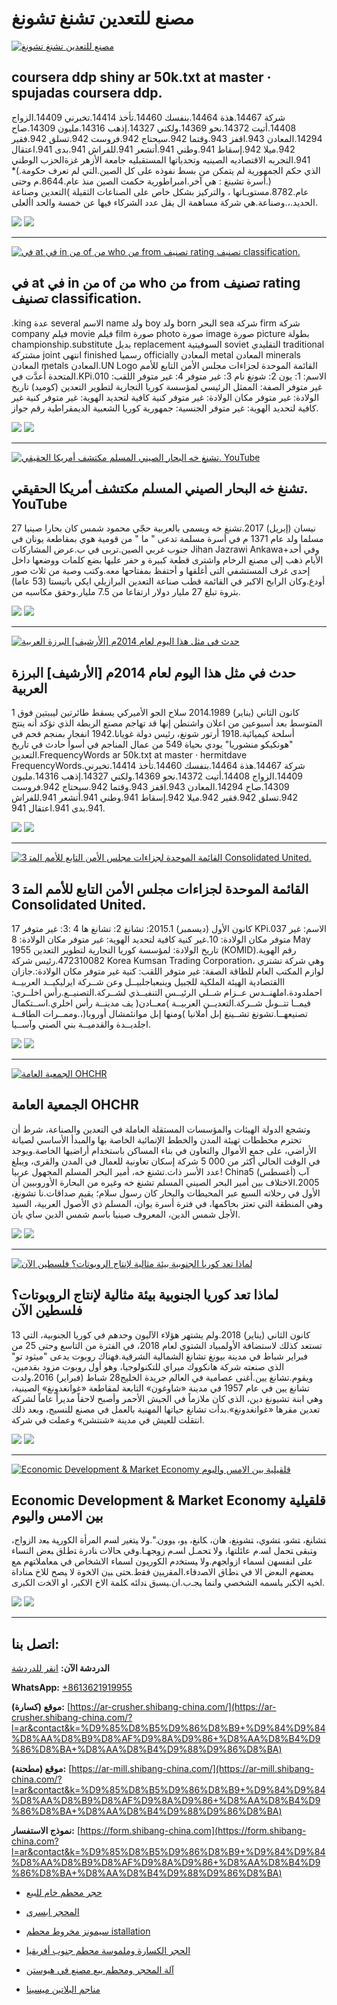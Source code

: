 # مصنع للتعدين تشنغ تشونغ

<a href="https://swt.shibang-china.com/?l=ar&img&k=%D9%85%D8%B5%D9%86%D8%B9+%D9%84%D9%84%D8%AA%D8%B9%D8%AF%D9%8A%D9%86+%D8%AA%D8%B4%D9%86%D8%BA+%D8%AA%D8%B4%D9%88%D9%86%D8%BA" target="_blank">![مصنع للتعدين تشنغ تشونغ](http://static.shibang-china.com/all-800x300/868.jpg)</a>

## coursera ddp shiny ar 50k.txt at master · spujadas coursera ddp.
شركة 14467.هذة 14464.بنفسك 14460.تأخذ 14414.تخبرني 14409.الزواج 14408.أتيت 14372.نحو 14369.ولكني 14327.إذهب 14316.مليون 14309.صاح 14294.المعادن 943.اقفز 943.وقتما 942.سيحتاج 942.فروست 942.تسلق 942.فقير 942.ميلا 942.إسقاط 941.وطني 941.أتشعر 941.للفراش 941.بدى 941.اعتقال 941.التجربه الاقتصاديه الصينيه وتحدياتها المستقبليه جامعة الأزهر غزةالحزب الوطني الذي حكم الجمهورية لم يتمكن من بسط نفوذه على كل الصين.التي لم تعرف حكومة.)*(.أسرة تشينغ : هي آخر.امبراطورية حكمت الصين منذ عام.8644.م وحتى عام.8782.مستويـاتها ، والتركيز بشكل خاص على الصناعات الثقيلة )التعدين وصناعة الحديد.،.وصناعة.هي شركة مساهمة ال يقل عدد الشركاء فيها عن خمسة والحد األعلى.


<a href="https://whatsapp.shibangsoft.com/WhatsApp.php" target="_blank" title="WhatsApp">![](http://static.shibang-china.com/icon/whatsapp.png)</a> <a href="https://swt.shibang-china.com/?l=ar&icon&k=%D9%85%D8%B5%D9%86%D8%B9+%D9%84%D9%84%D8%AA%D8%B9%D8%AF%D9%8A%D9%86+%D8%AA%D8%B4%D9%86%D8%BA+%D8%AA%D8%B4%D9%88%D9%86%D8%BA" target="_blank">![](http://static.shibang-china.com/icon/chat-ar.png)</a>

---

<a href="https://swt.shibang-china.com/?l=ar&img&k=%D9%85%D8%B5%D9%86%D8%B9+%D9%84%D9%84%D8%AA%D8%B9%D8%AF%D9%8A%D9%86+%D8%AA%D8%B4%D9%86%D8%BA+%D8%AA%D8%B4%D9%88%D9%86%D8%BA" target="_blank">![في at في in من of من who من from تصنيف rating تصنيف classification.](http://static.shibang-china.com/all-800x300/845.jpg)</a>

## في at في in من of من who من from تصنيف rating تصنيف classification.
.king عدة several الاسم name ولد boy ولد born البحر sea شركة firm شركة company فيلم movie فيلم film صورة photo صورة image صورة picture بطولة championship.substitute بديل replacement السوفيتية soviet التقليدي traditional مشتركة joint انتهى finished رسميا officially المعادن metal المعادن minerals المعادن metals المعادن.UN Logo القائمة الموحدة لجزاءات مجلس الأمن التابع للأمم المتحدة أُعدَّت في.KPi.010 الاسم: 1: يون 2: شونغ نام 3: غير متوفر 4: غير متوفر اللقب: غير متوفر الصفة: الممثل الرئيسي لمؤسسة كوريا التجارية لتطوير التعدين (كوميد) تاريخ الولادة: غير متوفر مكان الولادة: غير متوفر كنية كافية لتحديد الهوية: غير متوفر كنية غير كافية لتحديد الهوية: غير متوفر الجنسية: جمهورية كوريا الشعبية الديمقراطية رقم جواز.


<a href="https://whatsapp.shibangsoft.com/WhatsApp.php" target="_blank" title="WhatsApp">![](http://static.shibang-china.com/icon/whatsapp.png)</a> <a href="https://swt.shibang-china.com/?l=ar&icon&k=%D9%85%D8%B5%D9%86%D8%B9+%D9%84%D9%84%D8%AA%D8%B9%D8%AF%D9%8A%D9%86+%D8%AA%D8%B4%D9%86%D8%BA+%D8%AA%D8%B4%D9%88%D9%86%D8%BA" target="_blank">![](http://static.shibang-china.com/icon/chat-ar.png)</a>

---

<a href="https://swt.shibang-china.com/?l=ar&img&k=%D9%85%D8%B5%D9%86%D8%B9+%D9%84%D9%84%D8%AA%D8%B9%D8%AF%D9%8A%D9%86+%D8%AA%D8%B4%D9%86%D8%BA+%D8%AA%D8%B4%D9%88%D9%86%D8%BA" target="_blank">![تشنغ خه البحار الصيني المسلم مكتشف أمريكا الحقيقي. YouTube](http://static.shibang-china.com/all-800x300/515.jpg)</a>

## تشنغ خه البحار الصيني المسلم مكتشف أمريكا الحقيقي. YouTube
27 نيسان (إبريل) 2017.تشنغ خه ويسمى بالعربية حجّي محمود شمس كان بحارا صينيا مسلما ولد عام 1371 م في أسرة مسلمة تدعى &quot; ما &quot; من قومية هوي بمقاطعة يونان في جنوب غربي الصين.تربى في ب.عرض المشاركات Jihan Jazrawi Ankawa+وفي أحد الأيام ذهب إلى مصنع الرخام واشترى قطعة كبيرة و حفر عليها بضع كلمات ووضعها داخل إحدى غرف المستشفي التى أغلقها و أحتفظ بمفتاحها معه.وكتب وصية من ثلاث صور أودع.وكان الرابح الاكبر في القائمة قطب صناعة التعدين البرازيلي ايكي باتيستا (53 عاما) بثروة تبلغ 27 مليار دولار ارتفاعا من 7.5 مليار.وحقق مكاسبه من.


<a href="https://whatsapp.shibangsoft.com/WhatsApp.php" target="_blank" title="WhatsApp">![](http://static.shibang-china.com/icon/whatsapp.png)</a> <a href="https://swt.shibang-china.com/?l=ar&icon&k=%D9%85%D8%B5%D9%86%D8%B9+%D9%84%D9%84%D8%AA%D8%B9%D8%AF%D9%8A%D9%86+%D8%AA%D8%B4%D9%86%D8%BA+%D8%AA%D8%B4%D9%88%D9%86%D8%BA" target="_blank">![](http://static.shibang-china.com/icon/chat-ar.png)</a>

---

<a href="https://swt.shibang-china.com/?l=ar&img&k=%D9%85%D8%B5%D9%86%D8%B9+%D9%84%D9%84%D8%AA%D8%B9%D8%AF%D9%8A%D9%86+%D8%AA%D8%B4%D9%86%D8%BA+%D8%AA%D8%B4%D9%88%D9%86%D8%BA" target="_blank">![حدث في مثل هذا اليوم لعام 2014م [الأرشيف] البرزة العربية](http://static.shibang-china.com/all-800x300/46.jpg)</a>

## حدث في مثل هذا اليوم لعام 2014م [الأرشيف] البرزة العربية
1 كانون الثاني (يناير) 2014.1989 سلاح الجو الأميركي يسقط طائرتين ليبيتين فوق المتوسط بعد أسبوعين من اعلان واشنطن إنها قد تهاجم مصنع الربطة الذي تؤكد أنه ينتج أسلحة كيميائية.1918 أرتور شونغ، رئيس دولة غويانا.1942 انفجار بمنجم فحم في &quot;هونكيكو منشوريا&quot; يودي بحياة 549 من عمال المناجم في أسوأ حادث في تاريخ التعدين.FrequencyWords ar 50k.txt at master · hermitdave FrequencyWords.شركة 14467.هذة 14464.بنفسك 14460.تأخذ 14414.تخبرني 14409.الزواج 14408.أتيت 14372.نحو 14369.ولكني 14327.إذهب 14316.مليون 14309.صاح 14294.المعادن 943.اقفز 943.وقتما 942.سيحتاج 942.فروست 942.تسلق 942.فقير 942.ميلا 942.إسقاط 941.وطني 941.أتشعر 941.للفراش 941.بدى 941.اعتقال 941.


<a href="https://whatsapp.shibangsoft.com/WhatsApp.php" target="_blank" title="WhatsApp">![](http://static.shibang-china.com/icon/whatsapp.png)</a> <a href="https://swt.shibang-china.com/?l=ar&icon&k=%D9%85%D8%B5%D9%86%D8%B9+%D9%84%D9%84%D8%AA%D8%B9%D8%AF%D9%8A%D9%86+%D8%AA%D8%B4%D9%86%D8%BA+%D8%AA%D8%B4%D9%88%D9%86%D8%BA" target="_blank">![](http://static.shibang-china.com/icon/chat-ar.png)</a>

---

<a href="https://swt.shibang-china.com/?l=ar&img&k=%D9%85%D8%B5%D9%86%D8%B9+%D9%84%D9%84%D8%AA%D8%B9%D8%AF%D9%8A%D9%86+%D8%AA%D8%B4%D9%86%D8%BA+%D8%AA%D8%B4%D9%88%D9%86%D8%BA" target="_blank">![اﻟﻘﺎﺋﻤﺔ اﻟﻤﻮﺣﺪة ﻟﺠﺰاءات ﻣﺠﻠﺲ اﻷﻣﻦ اﻟﺘﺎﺑﻊ ﻟﻸﻣﻢ اﻟﻤﺘ 3 Consolidated United.](http://static.shibang-china.com/all-800x300/31.jpg)</a>

## اﻟﻘﺎﺋﻤﺔ اﻟﻤﻮﺣﺪة ﻟﺠﺰاءات ﻣﺠﻠﺲ اﻷﻣﻦ اﻟﺘﺎﺑﻊ ﻟﻸﻣﻢ اﻟﻤﺘ 3 Consolidated United.
17 كانون الأول (ديسمبر) 2015.1: ﺗﺸﺎﻧﻎ 2: ﺗﺸﺎﻧﻎ ﻫﺎ 4 :3: ﻏﻴﺮ ﻣﺘﻮﻓﺮ KPi.037 اﻻﺳﻢ: ﻏﻴﺮ ﻣﺘﻮﻓﺮ ﻣﻜﺎن اﻟﻮﻻدة: 10.ﻏﻴﺮ ﻛﻨﻴﺔ ﻛﺎﻓﻴﺔ ﻟﺘﺤﺪﻳﺪ اﻟﻬﻮﻳﺔ: ﻏﻴﺮ ﻣﺘﻮﻓﺮ ﻣﻜﺎن اﻟﻮﻻدة: 8 May 1955 ﺗﺎرﻳﺦ اﻟﻮﻻدة: ﻟﻤﺆﺳﺴﺔ ﻛﻮرﻳﺎ اﻟﺘﺠﺎرﻳﺔ ﻟﺘﻄﻮﻳﺮ اﻟﺘﻌﺪﻳﻦ (KOMID).رﻗﻢ اﻟﻬﻮﻳﺔ 472310082.رﺋﻴﺲ ﺷﺮﻛﺔ Korea Kumsan Trading Corporation، وﻫﻲ ﺷﺮﻛﺔ ﺗﺸﺘﺮي ﻟﻮازم اﻟﻤﻜﺘﺐ اﻟﻌﺎم ﻟﻠﻄﺎﻗﺔ اﻟﺼﻔﺔ: ﻏﻴﺮ ﻣﺘﻮﻓﺮ اﻟﻠﻘﺐ: ﻛﻨﻴﺔ ﻏﻴﺮ ﻣﺘﻮﻓﺮ ﻣﻜﺎن اﻟﻮﻻدة:.جازان االقتصادية الهيئة الملكية للجبيل وينبعباجلبيــل وعن شــركة ايرليكيــد العربيــة احملدودة.املهنــدس عــزام شــلي الرئيــس التنفيــذي لشــركة.التصنيــع.رأس اخلــري: فيمــا تتــوىل شــركة.التعديــن العربيــة )معــادن( يف مدينــة رأس اخلري.اســتكمال تصنيعهــا.تشونغ تشــينغ إىل أملانيا )ومنها إىل موانئمشال أوروبا(،.وممــرات الطاقــة اجلديــدة والقدميــة بني الصني وآســيا.


<a href="https://whatsapp.shibangsoft.com/WhatsApp.php" target="_blank" title="WhatsApp">![](http://static.shibang-china.com/icon/whatsapp.png)</a> <a href="https://swt.shibang-china.com/?l=ar&icon&k=%D9%85%D8%B5%D9%86%D8%B9+%D9%84%D9%84%D8%AA%D8%B9%D8%AF%D9%8A%D9%86+%D8%AA%D8%B4%D9%86%D8%BA+%D8%AA%D8%B4%D9%88%D9%86%D8%BA" target="_blank">![](http://static.shibang-china.com/icon/chat-ar.png)</a>

---

<a href="https://swt.shibang-china.com/?l=ar&img&k=%D9%85%D8%B5%D9%86%D8%B9+%D9%84%D9%84%D8%AA%D8%B9%D8%AF%D9%8A%D9%86+%D8%AA%D8%B4%D9%86%D8%BA+%D8%AA%D8%B4%D9%88%D9%86%D8%BA" target="_blank">![الجمعية العامة OHCHR](http://static.shibang-china.com/all-800x300/1096.jpg)</a>

## الجمعية العامة OHCHR
وتشجع الدولة الهيئات والمؤسسات المستقلة العاملة في التعدين والصناعة، شرط أن تحترم مخططات تهيئة المدن والخطط الإنمائية الخاصة بها والمبدأ الأساسي لصيانة الأراضي، على جمع الأموال والتعاون في بناء المساكن باستخدام أراضيها الخاصة.ويوجد في الوقت الحالي أكثر من 000 5 شركة إسكان تعاونية للعمال في المدن والقرى، ويبلغ عدد الأسر ذات.تشنغ خه، أمير البحر المسلم المجهول عربيا! China5 آب (أغسطس) 2005.الاختلاف بين أمير البحر الصيني المسلم تشنغ خه وغيره من البحارة الأوروبيين أن الأول في رحلاته السبع عبر المحيطات والبحار كان رسول سلام؛ يقيم صداقات.نا تشونغ، وهي المنطقة التي تعتز بحاكمها، في فترة أسرة يوان، المسلم ذي الأصول العربية، السيد الأجل شمس الدين، المعروف صينيا باسم شمس الدين ساي يان.


<a href="https://whatsapp.shibangsoft.com/WhatsApp.php" target="_blank" title="WhatsApp">![](http://static.shibang-china.com/icon/whatsapp.png)</a> <a href="https://swt.shibang-china.com/?l=ar&icon&k=%D9%85%D8%B5%D9%86%D8%B9+%D9%84%D9%84%D8%AA%D8%B9%D8%AF%D9%8A%D9%86+%D8%AA%D8%B4%D9%86%D8%BA+%D8%AA%D8%B4%D9%88%D9%86%D8%BA" target="_blank">![](http://static.shibang-china.com/icon/chat-ar.png)</a>

---

<a href="https://swt.shibang-china.com/?l=ar&img&k=%D9%85%D8%B5%D9%86%D8%B9+%D9%84%D9%84%D8%AA%D8%B9%D8%AF%D9%8A%D9%86+%D8%AA%D8%B4%D9%86%D8%BA+%D8%AA%D8%B4%D9%88%D9%86%D8%BA" target="_blank">![لماذا تعد كوريا الجنوبية بيئة مثالية لإنتاج الروبوتات؟ فلسطين الآن](http://static.shibang-china.com/all-800x300/1467.jpg)</a>

## لماذا تعد كوريا الجنوبية بيئة مثالية لإنتاج الروبوتات؟ فلسطين الآن
13 كانون الثاني (يناير) 2018.ولم يشتهر هؤلاء الآليون وحدهم في كوريا الجنوبية، التي تستعد كذلك لاستضافة الأولمبياد الشتوي لعام 2018، في الفترة من التاسع وحتى 25 من فبراير شباط في مدينة بيونغ تشانغ الشمالية الشرقية.فهناك روبوت يدعى &quot;ميثود تو&quot; الذي صنعته شركة هانكووك ميراي للتكنولوجيا، وهو أول روبوت مزود بقدمين، ويقوم.تشانغ يين.أغنى عصامية في العالم جريدة الخليج28 شباط (فبراير) 2016.ولدت تشانغ يين في عام 1957 في مدينة «شاوغون» التابعة لمقاطعة «غوانغدونغ» الصينية، وهي ابنة تشيونغ دين، الذي كان ملازماً في الجيش الأحمر وأصبح لاحقاً مديراً عاماً لشركة تعدين مقرها «غوانغدونغ».بدأت تشانغ حياتها المهنية بالعمل في مصنع للنسيج، وبعد ذلك انتقلت للعيش في مدينة «شنتشن» وعملت في شركة.


<a href="https://whatsapp.shibangsoft.com/WhatsApp.php" target="_blank" title="WhatsApp">![](http://static.shibang-china.com/icon/whatsapp.png)</a> <a href="https://swt.shibang-china.com/?l=ar&icon&k=%D9%85%D8%B5%D9%86%D8%B9+%D9%84%D9%84%D8%AA%D8%B9%D8%AF%D9%8A%D9%86+%D8%AA%D8%B4%D9%86%D8%BA+%D8%AA%D8%B4%D9%88%D9%86%D8%BA" target="_blank">![](http://static.shibang-china.com/icon/chat-ar.png)</a>

---

<a href="https://swt.shibang-china.com/?l=ar&img&k=%D9%85%D8%B5%D9%86%D8%B9+%D9%84%D9%84%D8%AA%D8%B9%D8%AF%D9%8A%D9%86+%D8%AA%D8%B4%D9%86%D8%BA+%D8%AA%D8%B4%D9%88%D9%86%D8%BA" target="_blank">![Economic Development &amp; Market Economy قلقيلية بين الامس واليوم](http://static.shibang-china.com/all-800x300/1080.jpg)</a>

## Economic Development &amp; Market Economy قلقيلية بين الامس واليوم
ﺘﺸﺎﻨﻎ، ﺘﺸﻭ، ﺘﺸﻭﻱ، ﺘﺸﻭﻨﻎ، ﻫﺎﻥ، ﻜﺎﻨﻎ، ﻴﻭ، ﻴﻭﻭﻥ.&quot;.ﻭﻻ ﻴﺘﻐﻴﺭ ﺍﺴﻡ ﺍﻟﻤﺭﺃﺓ ﺍﻟﻜﻭﺭﻴﺔ ﺒﻌﺩ ﺍﻟﺯﻭﺍﺝ، ﻭﺘﺒﻘﻰ ﺘﺤﻤل ﺍﺴ.ﻡ ﻋﺎﺌﻠﺘﻬﺎ، ﻭﻻ ﺘﺤﻤـل ﺍﺴـﻡ ﺯﻭﺠﻬـﺎ.ﻭﻓﻲ ﺤﺎﻻﺕ ﻨﺎﺩﺭﺓ ﺘﻁﻠﻕ ﺒﻌﺽ ﺍﻟﻨﺴﺎﺀ ﻋﻠﻰ ﺍﻨﻔﺴﻬﻥ ﺍﺴﻤﺎﺀ ﺍﺯﻭﺍﺠﻬﻡ.ﻭﻻ ﻴﺴﺘﺨﺩﻡ ﺍﻟﻜﻭﺭﻴﻭﻥ ﺍﺴﻤﺎﺀ ﺍﻻﺸﺨﺎﺹ ﻓﻲ ﻤﻌﺎﻤﻼﺘﻬﻡ ﻤﻊ ﺒﻌﻀﻬﻡ ﺍﻟﺒﻌﺽ ﺍﻻ ﻓﻲ ﻨﻁﺎﻕ ﺍﻻﺼﺩﻗﺎﺀ.ﺍﻟﻤﻘﺭﺒﻴﻥ ﻓﻘﻁ.ﺤﺘﻰ ﺒﻴﻥ ﺍﻻﺨﻭﺓ ﻻ ﻴﺼﺢ ﻟﻼﺥ ﻤﻨﺎﺩﺍﺓ ﺍﺨﻴﻪ ﺍﻻﻜﺒﺭ ﺒﺎﺴﻤﻪ ﺍﻟﺸﺨﺼﻲ ﻭﺍﻨﻤﺎ ﻴﺠـﺏ.ﺍﻥ.ﻴﺴﺒﻕ ﻨﺩﺍﺌﻪ ﻜﻠﻤﺔ ﺍﻻﺥ ﺍﻻﻜﺒﺭ، ﺍﻭ ﺍﻻﺨﺕ ﺍﻟﻜﺒﺭﻯ.

<a href="https://whatsapp.shibangsoft.com/WhatsApp.php" target="_blank" title="WhatsApp">![](http://static.shibang-china.com/icon/whatsapp.png)</a> <a href="https://swt.shibang-china.com/?l=ar&icon&k=%D9%85%D8%B5%D9%86%D8%B9+%D9%84%D9%84%D8%AA%D8%B9%D8%AF%D9%8A%D9%86+%D8%AA%D8%B4%D9%86%D8%BA+%D8%AA%D8%B4%D9%88%D9%86%D8%BA" target="_blank">![](http://static.shibang-china.com/icon/chat-ar.png)</a>

---
## اتصل بنا:

**الدردشة الآن:** [انقر للدردشة](https://swt.shibang-china.com?l=ar&contact&k=%D9%85%D8%B5%D9%86%D8%B9+%D9%84%D9%84%D8%AA%D8%B9%D8%AF%D9%8A%D9%86+%D8%AA%D8%B4%D9%86%D8%BA+%D8%AA%D8%B4%D9%88%D9%86%D8%BA)

**WhatsApp:**  [+8613621919955](https://whatsapp.shibangsoft.com/WhatsApp.php)

**موقع (كسارة):** [https://ar-crusher.shibang-china.com/](https://ar-crusher.shibang-china.com/?l=ar&contact&k=%D9%85%D8%B5%D9%86%D8%B9+%D9%84%D9%84%D8%AA%D8%B9%D8%AF%D9%8A%D9%86+%D8%AA%D8%B4%D9%86%D8%BA+%D8%AA%D8%B4%D9%88%D9%86%D8%BA)

**موقع (مطحنة):** [https://ar-mill.shibang-china.com/](https://ar-mill.shibang-china.com/?l=ar&contact&k=%D9%85%D8%B5%D9%86%D8%B9+%D9%84%D9%84%D8%AA%D8%B9%D8%AF%D9%8A%D9%86+%D8%AA%D8%B4%D9%86%D8%BA+%D8%AA%D8%B4%D9%88%D9%86%D8%BA)

**نموذج الاستفسار:** [https://form.shibang-china.com](https://form.shibang-china.com?l=ar&contact&k=%D9%85%D8%B5%D9%86%D8%B9+%D9%84%D9%84%D8%AA%D8%B9%D8%AF%D9%8A%D9%86+%D8%AA%D8%B4%D9%86%D8%BA+%D8%AA%D8%B4%D9%88%D9%86%D8%BA)

* [حجر محطم خام للبيع](../24/%D8%AD%D8%AC%D8%B1%20%D9%85%D8%AD%D8%B7%D9%85%20%D8%AE%D8%A7%D9%85%20%D9%84%D9%84%D8%A8%D9%8A%D8%B9.md)

* [المحجر ابسري](../22/%D8%A7%D9%84%D9%85%D8%AD%D8%AC%D8%B1%20%D8%A7%D8%A8%D8%B3%D8%B1%D9%8A.md)

* [سيمونز مخروط محطم istallation](../24/%D8%B3%D9%8A%D9%85%D9%88%D9%86%D8%B2%20%D9%85%D8%AE%D8%B1%D9%88%D8%B7%20%D9%85%D8%AD%D8%B7%D9%85%20istallation.md)

* [الحجر الكسارة وملموسة محطم جنوب أفريقيا](../24/%D8%A7%D9%84%D8%AD%D8%AC%D8%B1%20%D8%A7%D9%84%D9%83%D8%B3%D8%A7%D8%B1%D8%A9%20%D9%88%D9%85%D9%84%D9%85%D9%88%D8%B3%D8%A9%20%D9%85%D8%AD%D8%B7%D9%85%20%D8%AC%D9%86%D9%88%D8%A8%20%D8%A3%D9%81%D8%B1%D9%8A%D9%82%D9%8A%D8%A7.md)

* [آلة المحجر ومحطم بيع مصنع في هيوستن](../24/%D8%A2%D9%84%D8%A9%20%D8%A7%D9%84%D9%85%D8%AD%D8%AC%D8%B1%20%D9%88%D9%85%D8%AD%D8%B7%D9%85%20%D8%A8%D9%8A%D8%B9%20%D9%85%D8%B5%D9%86%D8%B9%20%D9%81%D9%8A%20%D9%87%D9%8A%D9%88%D8%B3%D8%AA%D9%86.md)

* [مناجم البلاتين ميسينا](../24/%D9%85%D9%86%D8%A7%D8%AC%D9%85%20%D8%A7%D9%84%D8%A8%D9%84%D8%A7%D8%AA%D9%8A%D9%86%20%D9%85%D9%8A%D8%B3%D9%8A%D9%86%D8%A7.md)